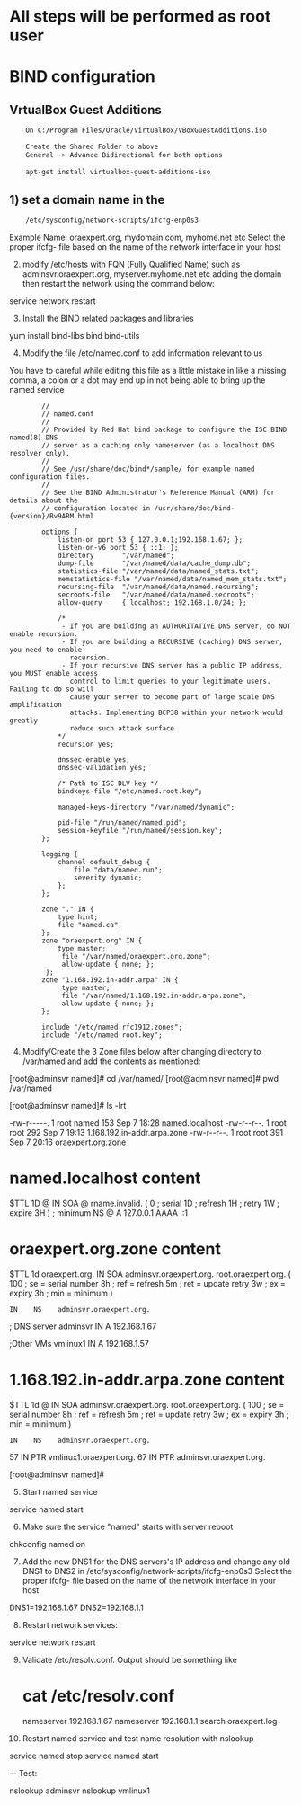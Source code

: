 All steps will be performed as root user
===========================================
# BIND configuration

## VrtualBox Guest Additions
```bash
	On C:/Program Files/Oracle/VirtualBox/VBoxGuestAdditions.iso

	Create the Shared Folder to above 
	General -> Advance Bidirectional for both options
	
	apt-get install virtualbox-guest-additions-iso
```

## 1) set a domain name in the 
```bash
	/etc/sysconfig/network-scripts/ifcfg-enp0s3
``````


Example Name: oraexpert.org, mydomain.com, myhome.net etc
Select the proper ifcfg-<NIC Name> file based on the name of the network interface in your host

2) modify /etc/hosts with FQN (Fully Qualified Name) such as adminsvr.oraexpert.org, myserver.myhome.net etc adding the domain then restart the 
network using the command below:

service network restart


3) Install the BIND related packages and libraries

yum install bind-libs bind bind-utils


4) Modify the file /etc/named.conf to add information relevant to us

You have to careful while editing this file as a little mistake in like a missing comma, a colon or a dot may end up in not being able to bring up the named service


			//
			// named.conf
			//
			// Provided by Red Hat bind package to configure the ISC BIND named(8) DNS
			// server as a caching only nameserver (as a localhost DNS resolver only).
			//
			// See /usr/share/doc/bind*/sample/ for example named configuration files.
			//
			// See the BIND Administrator's Reference Manual (ARM) for details about the
			// configuration located in /usr/share/doc/bind-{version}/Bv9ARM.html

			options {
				listen-on port 53 { 127.0.0.1;192.168.1.67; };
				listen-on-v6 port 53 { ::1; };
				directory       "/var/named";
				dump-file       "/var/named/data/cache_dump.db";
				statistics-file "/var/named/data/named_stats.txt";
				memstatistics-file "/var/named/data/named_mem_stats.txt";
				recursing-file  "/var/named/data/named.recursing";
				secroots-file   "/var/named/data/named.secroots";
				allow-query     { localhost; 192.168.1.0/24; };

				/*
				 - If you are building an AUTHORITATIVE DNS server, do NOT enable recursion.
				 - If you are building a RECURSIVE (caching) DNS server, you need to enable
				   recursion.
				 - If your recursive DNS server has a public IP address, you MUST enable access
				   control to limit queries to your legitimate users. Failing to do so will
				   cause your server to become part of large scale DNS amplification
				   attacks. Implementing BCP38 within your network would greatly
				   reduce such attack surface
				*/
				recursion yes;

				dnssec-enable yes;
				dnssec-validation yes;

				/* Path to ISC DLV key */
				bindkeys-file "/etc/named.root.key";

				managed-keys-directory "/var/named/dynamic";

				pid-file "/run/named/named.pid";
				session-keyfile "/run/named/session.key";
			};

			logging {
				channel default_debug {
					file "data/named.run";
					severity dynamic;
				};
			};

			zone "." IN {
				type hint;
				file "named.ca";
			};
			zone "oraexpert.org" IN {
				type master;
				 file "/var/named/oraexpert.org.zone";
				 allow-update { none; };
			 };
			zone "1.168.192.in-addr.arpa" IN {
				 type master;
				 file "/var/named/1.168.192.in-addr.arpa.zone";
				 allow-update { none; };
			};

			include "/etc/named.rfc1912.zones";
			include "/etc/named.root.key";




4) Modify/Create the 3 Zone files below after changing directory to /var/named and add the contents as mentioned:

[root@adminsvr named]# cd /var/named/
[root@adminsvr named]# pwd
/var/named

[root@adminsvr named]# ls -lrt

-rw-r-----. 1 root  named  153 Sep  7 18:28 named.localhost
-rw-r--r--. 1 root  root   292 Sep  7 19:13 1.168.192.in-addr.arpa.zone
-rw-r--r--. 1 root  root   391 Sep  7 20:16 oraexpert.org.zone


named.localhost content
========================
$TTL 1D
@       IN SOA  @ rname.invalid. (
                                        0       ; serial
                                        1D      ; refresh
                                        1H      ; retry
                                        1W      ; expire
                                        3H )    ; minimum
        NS      @
        A       127.0.0.1
        AAAA    ::1


oraexpert.org.zone content
========================

$TTL    1d
oraexpert.org.  IN    SOA   adminsvr.oraexpert.org. root.oraexpert.org. (
    100        ; se = serial number
    8h         ; ref = refresh
    5m         ; ret = update retry
    3w         ; ex = expiry
    3h         ; min = minimum
    )

    IN    NS    adminsvr.oraexpert.org.

; DNS server
adminsvr  IN    A    192.168.1.67


;Other VMs
vmlinux1  IN    A    192.168.1.57


1.168.192.in-addr.arpa.zone content
========================

$TTL    1d
@   IN    SOA   adminsvr.oraexpert.org. root.oraexpert.org. (
    100        ; se = serial number
    8h         ; ref = refresh
    5m         ; ret = update retry
    3w         ; ex = expiry
    3h         ; min = minimum
    )

    IN    NS    adminsvr.oraexpert.org.

57     IN PTR  vmlinux1.oraexpert.org.
67     IN PTR  adminsvr.oraexpert.org.

[root@adminsvr named]#


5) Start named service

service named start


6) Make sure the service "named" starts with server reboot

chkconfig named on

7) Add the new DNS1 for the DNS servers's IP address and change any old DNS1 to DNS2 in /etc/sysconfig/network-scripts/ifcfg-enp0s3
Select the proper ifcfg-<NIC Name> file based on the name of the network interface in your host

DNS1=192.168.1.67
DNS2=192.168.1.1

8) Restart network services:

service network restart

9) Validate /etc/resolv.conf. Output should be something like 

	# cat /etc/resolv.conf 
	nameserver 192.168.1.67
	nameserver 192.168.1.1
	search oraexpert.log


10) Restart named service and test name resolution with nslookup

service named stop
service named start

-- Test:

nslookup adminsvr
nslookup vmlinux1

